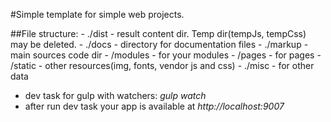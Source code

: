 #Simple template for simple web projects.

##File structure:
    - ./dist - result content dir. Temp dir(tempJs, tempCss) may be deleted.
    - ./docs - directory for documentation files
    - ./markup - main sources code dir
	    - /modules - for your modules
		- /pages - for pages
		- /static - other resources(img, fonts, vendor js and css)
    - ./misc - for other data
    
+ dev task for gulp with watchers: *gulp watch*
+ after run dev task your app is available at *http://localhost:9007*
